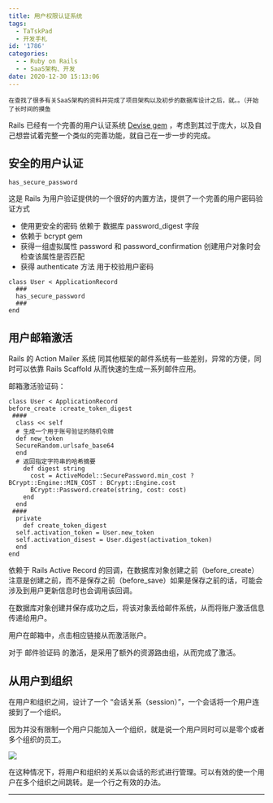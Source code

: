 ```yaml
---
title: 用户权限认证系统
tags:
  - TaTskPad
  - 开发手札
id: '1786'
categories:
  - - Ruby on Rails
  - - SaaS架构、开发
date: 2020-12-30 15:13:06
---
```


```
在查找了很多有关SaaS架构的资料并完成了项目架构以及初步的数据库设计之后，就。。（开始了长时间的摸鱼
```

Rails 已经有一个完善的用户认证系统 [Devise gem](https://github.com/heartcombo/devise) ，考虑到其过于庞大，以及自己想尝试着完整一个类似的完善功能，就自己在一步一步的完成。

## 安全的用户认证

```
has_secure_password
```

这是 Rails 为用户验证提供的一个很好的内置方法，提供了一个完善的用户密码验证方式

*   使用更安全的密码 依赖于 数据库 password_digest 字段
*   依赖于 bcrypt gem
*   获得一组虚拟属性 password 和 password_confirmation 创建用户对象时会检查该属性是否匹配
*   获得 authenticate 方法 用于校验用户密码

```
class User < ApplicationRecord
  ### 
  has_secure_password
  ###
end
```

## 用户邮箱激活

Rails 的 Action Mailer 系统 同其他框架的邮件系统有一些差别，异常的方便，同时可以依靠 Rails Scaffold 从而快速的生成一系列邮件应用。

邮箱激活验证码：

```
class User < ApplicationRecord
before_create :create_token_digest
 ####
  class << self
  # 生成一个用于账号验证的随机令牌
  def new_token
  SecureRandom.urlsafe_base64
  end
  # 返回指定字符串的哈希摘要
    def digest string
      cost = ActiveModel::SecurePassword.min_cost ? BCrypt::Engine::MIN_COST : BCrypt::Engine.cost
      BCrypt::Password.create(string, cost: cost)
    end
  end
 ####
  private
    def create_token_digest
  self.activation_token = User.new_token
  self.activation_disest = User.digest(activation_token)
  end
end
```

依赖于 Rails Active Record 的回调，在数据库对象创建之前（before_create）注意是创建之前，而不是保存之前（before_save）如果是保存之前的话，可能会涉及到用户更新信息时也会调用该回调。

在数据库对象创建并保存成功之后，将该对象丢给邮件系统，从而将账户激活信息传递给用户。

用户在邮箱中，点击相应链接从而激活账户。

对于 邮件验证码 的激活，是采用了额外的资源路由组，从而完成了激活。

## 从用户到组织

在用户和组织之间，设计了一个 “会话关系（session）”，一个会话将一个用户连接到了一个组织。

因为并没有限制一个用户只能加入一个组织，就是说一个用户同时可以是零个或者多个组织的员工。

![](http://img.varsion.cn/blog-img/2020/12/image-24.png)

在这种情况下，将用户和组织的关系以会话的形式进行管理。可以有效的使一个用户在多个组织之间跳转。是一个行之有效的办法。

* * *